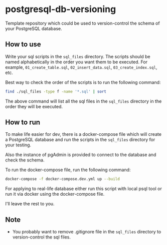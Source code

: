 # postgresql-db-versioning

Template repository which could be used to version-control the schema of your PostgreSQL database.

## How to use

Write your sql scripts in the `sql_files` directory. The scripts should be named alphabetically in the order you want them to be executed. For example, `01_create_table.sql`, `02_insert_data.sql`, `03_create_index.sql`, etc.

Best way to check the order of the scripts is to run the following command:

```bash
find ./sql_files -type f -name '*.sql' | sort
```

The above command will list all the sql files in the `sql_files` directory in the order they will be executed.

## How to run

To make life easier for dev, there is a docker-compose file which will create a PostgreSQL database and run the scripts in the `sql_files` directory for your testing.

Also the instance of pgAdmin is provided to connect to the database and check the schema.

To run the docker-compose file, run the following command:

```bash
docker-compose -f docker-compose.dev.yml up --build
```

For applying to real-life database either run this script with local psql tool or run it via docker using the docker-compose file.

I'll leave the rest to you.

## Note
- You probably want to remove .gitignore file in the `sql_files` directory to version-control the sql files.